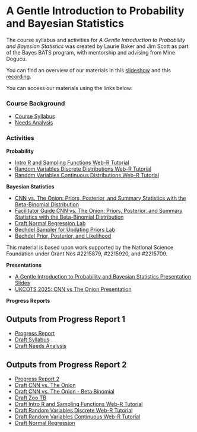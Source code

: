 # A Gentle Introduction to Probability and Bayesian Statistics


The course syllabus and activities for *A Gentle Introduction to Probability and Bayesian Statistics* was created by Laurie Baker and Jim Scott as part of the Bayes BATS program, with mentorship and advising from Mine Dogucu.

You can find an overview of our materials in this [slideshow](https://docs.google.com/presentation/d/1ALwRv7Xje3z_SRBKh88_HNX_5W-tFBLGB0zKVbGRNbM/edit?usp=sharing) and this [recording](presentation/bayes-bats.mp4).

You can access our materials using the links below:

### Course Background

-   [Course Syllabus](course-materials/syllabus_policies/syllabus.html)
-   [Needs Analysis](course-materials/syllabus_policies/needs_analysis.html)


### Activities

**Probability**

- [Intro R and Sampling Functions Web-R Tutorial](course-materials/labs/intro_probability_webr_labs/lab-intro-r-and-sampling-functions.html)
- [Random Variables Discrete Distributions Web-R Tutorial](course-materials/labs/intro_probability_webr_labs/random_variables_binomial_poisson.html)
- [Random Variables Continuous Distributions Web-R Tutorial](course-materials/labs/intro_probability_webr_labs/normal_continuous.html)

**Bayesian Statistics**

- [CNN vs. The Onion: Priors, Posterior, and Summary Statistics with the Beta-Binomial Distribution](course-materials/labs/beta_binomial_cnn_vs_onion/cnn_vs_onion_beta_binomial.html)
- [Facilitator Guide CNN vs. The Onion: Priors, Posterior, and Summary Statistics with the Beta-Binomial Distribution](course-materials/labs/beta_binomial_cnn_vs_onion/cnn_vs_onion_facilitator.html)
- [Draft Normal Regression Lab](course-materials/labs/ecuador_villages/Ecuador_villages.html)
- [Bechdel Sampler for Updating Priors Lab](course-materials/labs/intro_probability_webr_labs/bechdel_generator.html)
- [Bechdel Prior, Posterior, and Likelihood](course-materials/labs/intro_probability_webr_labs/bechdel_priors.html)

This material is based upon work supported by the National Science Foundation under Grant Nos #2215879, #2215920, and #2215709.

**Presentations**

- [A Gentle Introduction to Probability and Bayesian Statistics Presentation Slides](https://docs.google.com/presentation/d/1ALwRv7Xje3z_SRBKh88_HNX_5W-tFBLGB0zKVbGRNbM/edit?usp=sharing)
- [UKCOTS 2025: CNN vs The Onion Presentation](presentation/cnn_vs_onion_beta_binomial.html)


**Progress Reports**

## Outputs from Progress Report 1

-   [Progress Report](progress-reports/pr1.html)
-   [Draft Syllabus](course-materials/syllabus_policies/syllabus.html)
-   [Draft Needs Analysis](course-materials/syllabus_policies/needs_analysis.html)

## Outputs from Progress Report 2

- [Progress Report 2](progress-reports/pr2.html)
- [Draft CNN vs. The Onion](course-materials/labs/beta_binomial_cnn_vs_onion/cnn_vs_onion.html)
- [Draft CNN vs. The Onion - Beta Binomial](course-materials/labs/beta_binomial_cnn_vs_onion/cnn_vs_onion_beta_binomial.html)
- [Draft Zoo TB](course-materials/labs/zoo_outbreak/ZooOutbreak.html)
- [Draft Intro R and Sampling Functions Web-R Tutorial](course-materials/labs/intro_probability_webr_labs/lab-intro-r-and-sampling-functions.html)
- [Draft Random Variables Discrete Web-R Tutorial](course-materials/labs/intro_probability_webr_labs/random_variables_binomial_poisson.html)
- [Draft Random Variables Continuous Web-R Tutorial](course-materials/labs/intro_probability_webr_labs/normal_continuous.html)
- [Draft Normal Regression](course-materials/labs/ecuador_villages/Ecuador_villages.html)

